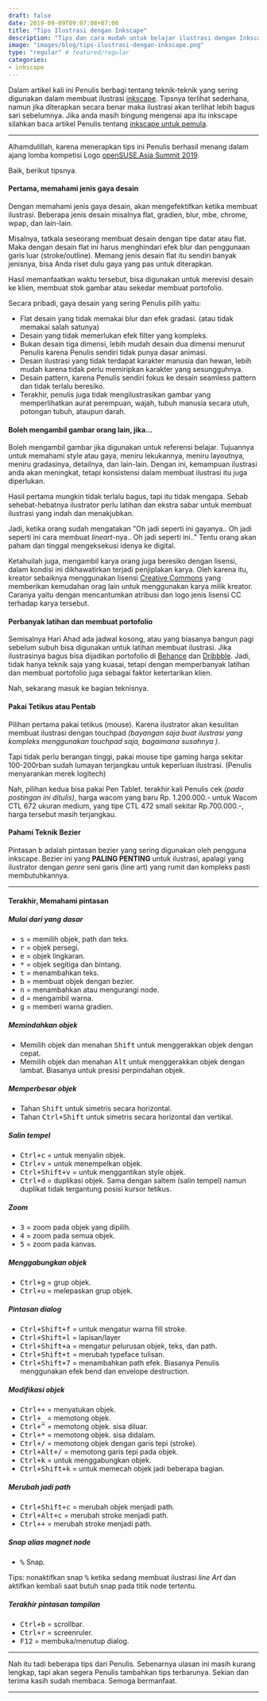 ```yaml
---
draft: false
date: 2019-09-09T09:07:08+07:00
title: "Tips Ilustrasi dengan Inkscape"
description: "Tips dan cara mudah untuk belajar ilustrasi dengan Inkscape perangkat lunak bebas."
image: "images/blog/tips-ilustrasi-dengan-inkscape.png"
type: "regular" # featured/regular
categories:
- inkscape
---
```


Dalam artikel kali ini Penulis berbagi tentang teknik-teknik yang sering digunakan dalam membuat ilustrasi [inkscape]. Tipsnya terlihat sederhana, namun jika diterapkan secara benar maka ilustrasi akan terlihat lebih bagus sari sebelumnya. Jika anda masih bingung mengenai apa itu inkscape silahkan baca artikel Penulis tentang [inkscape untuk pemula](/inkscape-untuk-pemula).

***

Alhamdulillah, karena menerapkan tips ini Penulis berhasil menang dalam ajang lomba kompetisi Logo [openSUSE.Asia Summit 2019](https://news.opensuse.org/2019/07/09/opensuse-asia-summit-2019-logo-competition-winner/).

Baik, berikut tipsnya.

#### Pertama, memahami jenis gaya desain

Dengan memahami jenis gaya desain, akan mengefektifkan ketika membuat ilustrasi. Beberapa jenis desain misalnya flat, gradien, blur, mbe, chrome, wpap, dan lain-lain.

Misalnya, tatkala seseorang membuat desain dengan tipe datar atau flat. Maka dengan desain flat ini harus menghindari efek blur dan penggunaan garis luar (stroke/outline). Memang jenis desain flat itu sendiri banyak jenisnya, bisa Anda riset dulu gaya yang pas untuk diterapkan.

Hasil memanfaatkan waktu tersebut, bisa digunakan untuk merevisi desain ke klien, membuat stok gambar atau sekedar membuat portofolio.

Secara pribadi, gaya desain yang sering Penulis pilih yaitu:

- Flat desain yang tidak memakai blur dan efek gradasi. (atau tidak memakai salah satunya)
- Desain yang tidak memerlukan efek filter yang kompleks.
- Bukan desain tiga dimensi, lebih mudah desain dua dimensi menurut Penulis karena Penulis sendiri tidak punya dasar animasi.
- Desain ilustrasi yang tidak terdapat karakter manusia dan hewan, lebih mudah karena tidak perlu memiripkan karakter yang sesungguhnya.
- Desain pattern, karena Penulis sendiri fokus ke desain seamless pattern dan tidak terlalu beresiko.
- Terakhir, penulis juga tidak mengilustrasikan gambar yang memperlihatkan aurat perempuan, wajah, tubuh manusia secara utuh, potongan tubuh, ataupun darah.

#### Boleh mengambil gambar orang lain, jika...

Boleh mengambil gambar jika digunakan untuk referensi belajar. Tujuannya untuk memahami style atau gaya, meniru lekukannya, meniru layoutnya, meniru gradasinya, detailnya, dan lain-lain. Dengan ini, kemampuan ilustrasi anda akan meningkat, tetapi konsistensi dalam membuat ilustrasi itu juga diperlukan.

Hasil pertama mungkin tidak terlalu bagus, tapi itu tidak mengapa. Sebab sehebat-hebatnya ilustrator perlu latihan dan ekstra sabar untuk membuat ilustrasi yang indah dan menakjubkan.

Jadi, ketika orang sudah mengatakan "Oh jadi seperti ini gayanya.. Oh jadi seperti ini cara membuat *lineart*-nya.. Oh jadi seperti ini.." Tentu orang akan paham dan tinggal mengeksekusi idenya ke digital.

Ketahuilah juga, mengambil karya orang juga beresiko dengan lisensi, dalam kondisi ini dikhawatirkan terjadi penjiplakan karya. Oleh karena itu, kreator sebaiknya menggunakan lisensi [Creative Commons](/lisensi-creative-commons) yang memberikan kemudahan orag lain untuk menggunakan karya milik kreator. Caranya yaitu dengan mencantumkan atribusi dan logo jenis lisensi CC terhadap karya tersebut.

#### Perbanyak latihan dan membuat portofolio

Semisalnya Hari Ahad ada jadwal kosong, atau yang biasanya bangun pagi sebelum subuh bisa digunakan untuk latihan membuat ilustrasi. Jika ilustrasinya bagus bisa dijadikan portofolio di [Behance] dan [Dribbble]. Jadi, tidak hanya teknik saja yang kuasai, tetapi dengan memperbanyak latihan dan membuat portofolio juga sebagai faktor ketertarikan klien.

Nah, sekarang masuk ke bagian teknisnya.

#### Pakai Tetikus atau Pentab

Pilihan pertama pakai tetikus (mouse). Karena ilustrator akan kesulitan membuat ilustrasi dengan touchpad *(bayangan saja buat ilustrasi yang kompleks menggunakan touchpad saja, bagaimana susahnya )*.

Tapi tidak perlu berangan tinggi, pakai mouse tipe gaming harga sekitar 100-200rban sudah lumayan terjangkau untuk keperluan ilustrasi. (Penulis menyarankan merek logitech)

Nah, pilihan kedua bisa pakai Pen Tablet. terakhir kali Penulis cek *(pada postingan ini ditulis)*, harga wacom yang baru Rp. 1.200.000.- untuk Wacom CTL 672 ukuran medium, yang tipe CTL 472 small sekitar Rp.700.000.-, harga tersebut masih terjangkau.

#### Pahami Teknik Bezier

Pintasan <kbd><kbd>b</kbd></kbd> adalah pintasan bezier yang sering digunakan oleh pengguna inkscape. Bezier ini yang **PALING PENTING** untuk ilustrasi, apalagi yang ilustrator dengan *genre* seni garis (line art) yang rumit dan kompleks pasti membutuhkannya.

***

#### Terakhir, Memahami pintasan

##### Mulai dari yang dasar

* <kbd><kbd>s</kbd></kbd> = memilih objek, path dan teks.
* <kbd><kbd>r</kbd></kbd> = objek persegi.
* <kbd><kbd>e</kbd></kbd> = objek lingkaran.
* <kbd><kbd>*</kbd></kbd> = objek segitiga dan bintang.
* <kbd><kbd>t</kbd></kbd> = menambahkan teks.
* <kbd><kbd>b</kbd></kbd> = membuat objek dengan bezier.
* <kbd><kbd>n</kbd></kbd> = menambahkan atau mengurangi node.
* <kbd><kbd>d</kbd></kbd> = mengambil warna.
* <kbd><kbd>g</kbd></kbd> = memberi warna gradien.

##### Memindahkan objek

* Memilih objek dan menahan <kbd><kbd>Shift</kbd></kbd> untuk menggerakkan objek dengan cepat.
* Memilih objek dan menahan <kbd><kbd>Alt</kbd></kbd> untuk menggerakkan objek dengan lambat. Biasanya untuk presisi perpindahan objek.

##### Memperbesar objek

* Tahan <kbd><kbd>Shift</kbd></kbd> untuk simetris secara horizontal.
* Tahan <kbd><kbd>Ctrl</kbd>+<kbd>Shift</kbd></kbd> untuk simetris secara horizontal dan vertikal.

##### Salin tempel

* <kbd><kbd>Ctrl</kbd>+<kbd>c</kbd></kbd> = untuk menyalin objek.
* <kbd><kbd>Ctrl</kbd>+<kbd>v</kbd></kbd> = untuk menempelkan objek.
* <kbd><kbd>Ctrl</kbd>+<kbd>Shift</kbd>+<kbd>v</kbd></kbd> = untuk menggantikan style objek.
* <kbd><kbd>Ctrl</kbd>+<kbd>d</kbd></kbd> = duplikasi objek. Sama dengan saltem (salin tempel) namun duplikat tidak tergantung posisi kursor tetikus.

##### Zoom

* <kbd><kbd>3</kbd></kbd> = zoom pada objek yang dipilih.
* <kbd><kbd>4</kbd></kbd> = zoom pada semua objek.
* <kbd><kbd>5</kbd></kbd> = zoom pada kanvas.

##### Menggabungkan objek

* <kbd><kbd>Ctrl</kbd>+<kbd>g</kbd></kbd> = grup objek.
* <kbd><kbd>Ctrl</kbd>+<kbd>u</kbd></kbd> = melepaskan grup objek.

##### Pintasan dialog

* <kbd><kbd>Ctrl</kbd>+<kbd>Shift</kbd>+<kbd>f</kbd></kbd> = untuk mengatur warna fill stroke.
* <kbd><kbd>Ctrl</kbd>+<kbd>Shift</kbd>+<kbd>l</kbd></kbd> = lapisan/layer
* <kbd><kbd>Ctrl</kbd>+<kbd>Shift</kbd>+<kbd>a</kbd></kbd> = mengatur pelurusan objek, teks, dan path.
* <kbd><kbd>Ctrl</kbd>+<kbd>Shift</kbd>+<kbd>t</kbd></kbd> = merubah typeface tulisan.
* <kbd><kbd>Ctrl</kbd>+<kbd>Shift</kbd>+<kbd>7</kbd></kbd> = menambahkan path efek. Biasanya Penulis menggunakan efek bend dan envelope destruction.

##### Modifikasi objek

* <kbd><kbd>Ctrl</kbd>+<kbd>+</kbd></kbd> = menyatukan objek.
* <kbd><kbd>Ctrl</kbd>+<kbd>_</kbd></kbd> = memotong objek.
* <kbd><kbd>Ctrl</kbd>+<kbd>^</kbd></kbd> = memotong objek. sisa diluar.
* <kbd><kbd>Ctrl</kbd>+<kbd>*</kbd></kbd> = memotong objek. sisa didalam.
* <kbd><kbd>Ctrl</kbd>+<kbd>/</kbd></kbd> = memotong objek dengan garis tepi (stroke).
* <kbd><kbd>Ctrl</kbd>+<kbd>Alt</kbd>+<kbd>/</kbd></kbd> = memotong garis tepi pada objek.
* <kbd><kbd>Ctrl</kbd>+<kbd>k</kbd></kbd> = untuk menggabungkan objek.
* <kbd><kbd>Ctrl</kbd>+<kbd>Shift</kbd>+<kbd>k</kbd></kbd> = untuk memecah objek jadi beberapa bagian.

##### Merubah jadi path

* <kbd><kbd>Ctrl</kbd>+<kbd>Shift</kbd>+<kbd>c</kbd></kbd> = merubah objek menjadi path.
* <kbd><kbd>Ctrl</kbd>+<kbd>Alt</kbd>+<kbd>c</kbd></kbd> = merubah stroke menjadi path.
* <kbd><kbd>Ctrl</kbd>+<kbd>+</kbd></kbd> = merubah stroke menjadi path.

##### Snap alias magnet node

* <kbd><kbd>%</kbd></kbd> Snap.

Tips: nonaktifkan snap <kbd><kbd>%</kbd></kbd> ketika sedang membuat ilustrasi *line Art* dan aktifkan kembali saat butuh snap pada titik node tertentu.

##### Terakhir pintasan tampilan

* <kbd><kbd>Ctrl</kbd>+<kbd>b</kbd></kbd> = scrollbar.
* <kbd><kbd>Ctrl</kbd>+<kbd>r</kbd></kbd> = screenruler.
* <kbd><kbd>F12</kbd></kbd> = membuka/menutup dialog.

***

Nah itu tadi beberapa tips dari Penulis. Sebenarnya ulasan ini masih kurang lengkap, tapi akan segera Penulis tambahkan tips terbarunya. Sekian dan terima kasih sudah membaca. Semoga bermanfaat.

***

[inkscape]:https:inkscape.org
[behance]:https://www.b.net
[dribbble]:https://www.dribbble.com
